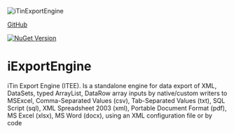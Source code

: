 <img alt="iTinExportEngine" src="https://raw.githubusercontent.com/iAJTin/iExportEngine/master/nuget/iTin.Export.png" />

[GitHub](https://github.com/iAJTin/iExportEngine)


<a href="https://www.nuget.org/packages/iTin.Export.Core/">
<img alt="NuGet Version" src="https://img.shields.io/github/issues/iAJTin/iExportEngine.svg" /> 
</a>

# iExportEngine
iTin Export Engine (ITEE). Is a standalone engine for data export of XML, DataSets, typed ArrayList, DataRow array inputs by native/custom writers to MSExcel, Comma-Separated Values (csv), Tab-Separated Values (txt), SQL Script (sql), XML Spreadsheet 2003 (xml), Portable Document Format (pdf), MS Excel (xlsx), MS Word (docx), using an XML configuration file or by code
